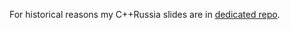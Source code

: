 For historical reasons my C++Russia slides are in [dedicated repo](https://github.com/yugr/CppRussia/).
